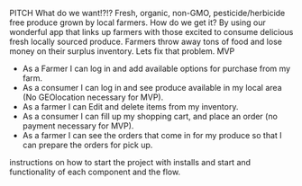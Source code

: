 PITCH
What do we want!?!? Fresh, organic, non-GMO, pesticide/herbicide free produce grown by local farmers. How do we get it? By using our wonderful app that links up farmers with those excited to consume delicious fresh locally sourced produce. Farmers throw away tons of food and lose money on their surplus inventory. Lets fix that problem.
MVP
- As a Farmer I can log in and add available options for purchase from my farm. 
- As a consumer I can log in and see produce available in my local area (No GEOlocation necessary for MVP).
- As a farmer I can Edit and delete items from my inventory.
- As a consumer I can fill up my shopping cart, and place an order (no payment necessary for MVP).
- As a farmer I can see the orders that come in for my produce so that I can prepare the orders for pick up.

instructions on how to start the project with installs and start and functionality of each component and the flow. 